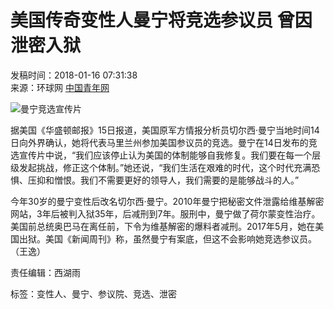 # 美国传奇变性人曼宁将竞选参议员 曾因泄密入狱

发稿时间：2018-01-16 07:31:38  
来源：环球网 [中国青年网](http://www.youth.cn)  

![曼宁竞选宣传片](./W020180116270822329519.jpg)

据美国《华盛顿邮报》15日报道，美国原军方情报分析员切尔西·曼宁当地时间14日向外界确认，她将代表马里兰州参加美国参议员的竞选。曼宁在14日发布的竞选宣传片中说，“我们应该停止认为美国的体制能够自我修复。我们要在每一个层级发起挑战，修正这个体制。”她还说，“我们生活在艰难的时代，这个时代充满恐惧、压抑和憎恨。我们不需要更好的领导人，我们需要的是能够战斗的人。”

今年30岁的曼宁变性后改名切尔西·曼宁。2010年曼宁把秘密文件泄露给维基解密网站，3年后被判入狱35年，后减刑到7年。服刑中，曼宁做了荷尔蒙变性治疗。美国前总统奥巴马在离任前，下令为维基解密的爆料者减刑。2017年5月，她在美国出狱。美国《新闻周刊》称，虽然曼宁有案底，但这不会影响她竞选参议员。（王逸）

责任编辑：西湖雨

标签：变性人、曼宁、参议院、竞选、泄密